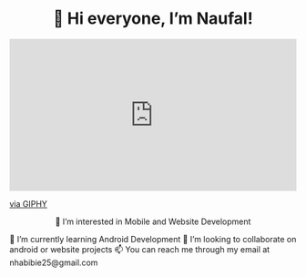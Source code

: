 <h1 align="center">👋 Hi everyone, I’m Naufal! </h1>

<div style="width:100%;height:0;padding-bottom:53%;position:relative;"><iframe src="https://giphy.com/embed/jsoMtBuP1Ahpu" width="100%" height="100%" style="position:absolute" frameBorder="0" class="giphy-embed" allowFullScreen></iframe></div><p><a href="https://giphy.com/gifs/technoir-movie-akira-jsoMtBuP1Ahpu">via GIPHY</a></p>


<p style="text-align:center"> 👀 I’m interested in Mobile and Website Development </p>
🌱 I’m currently learning Android Development
💞️ I’m looking to collaborate on android or website projects
📫 You can reach me through my email at nhabibie25@gmail.com

<!---
naufalrif/naufalrif is a ✨ special ✨ repository because its `README.md` (this file) appears on your GitHub profile.
You can click the Preview link to take a look at your changes.
--->
